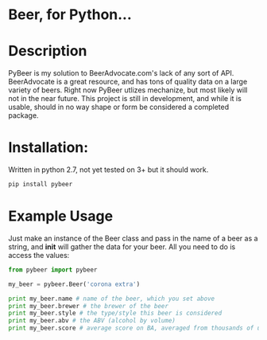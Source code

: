# Beer, for Python...

# Description

PyBeer is my solution to BeerAdvocate.com's lack of any sort of API. BeerAdvocate is a great resource, and has tons of quality data on a large variety of beers. Right now PyBeer utlizes mechanize, but most likely will not in the near future. This project is still in development, and while it is usable, should in no way shape or form be considered a completed package. 


# Installation:

Written in python 2.7, not yet tested on 3+ but it should work.

```python
pip install pybeer
```

# Example Usage

Just make an instance of the Beer class and pass in the name of a beer as a string, and __init__ will gather the data for your beer. All you need to do is access the values:
```python
from pybeer import pybeer

my_beer = pybeer.Beer('corona extra')

print my_beer.name # name of the beer, which you set above
print my_beer.brewer # the brewer of the beer
print my_beer.style # the type/style this beer is considered
print my_beer.abv # the ABV (alcohol by volume)
print my_beer.score # average score on BA, averaged from thousands of users
```

